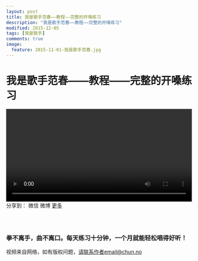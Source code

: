 ```yaml
---
layout: post
title: 我是歌手范春——教程——完整的开嗓练习
description: "我是歌手范春——教程——完整的开嗓练习"
modified: 2015-12-05
tags: [我是歌手]
comments: true
image:
  feature: 2015-11-01-我是歌手范春.jpg
---
```


# 我是歌手范春——教程——完整的开嗓练习

<video controls width="100%">
  <source src="{{ site.url }}/videos/完整的开嗓练习.mp4" ></source>
</video>
<div id="ckepop">
<span class="jiathis_txt">分享到：</span>
<a class="jiathis_button_weixin">微信</a>
<a class="jiathis_button_tsina">微博</a>
<a href="http://www.jiathis.com/share?uid=2074997"  class="jiathis jiathis_txt jiathis_separator jtico jtico_jiathis" target="_blank">更多</a>
<a class="jiathis_counter_style"></a></div>
<script type="text/javascript" src="http://v3.jiathis.com/code/jia.js" charset="utf-8"></script>
<script>
    var jiathis_config={
        data_track_clickback:true,
        summary:"拳不离手，曲不离口。每天练习十分钟，一个月就能轻松唱得好听！",
        shortUrl:false,
        hideMore:false
    }
</script>

### &nbsp;

### 拳不离手，曲不离口。每天练习十分钟，一个月就能轻松唱得好听！


视频来自网络，如有版权问题，请联系作者email@chun.no